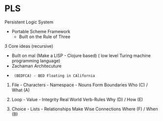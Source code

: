 # PLS
Persistent Logic System 
   - Portable Scheme Framework  
     - Built on the Rule of Three

3 Core ideas (recursive) 
   -   Built on mal (Make a LISP - Clojure based)
           ( low level Turing machine programming language)
   -   Zachaman Architecuture
   -      (BEDFCA) - BED Floating in CAlifornia

1. File - Characters  - Namespace -
       Nouns Form Boundaries
          Who (C) / What (A)

2. Loop - Value - Integrity
       Real World Verb-Rules
          Why (D) / How (E)

3. Choice - Lists - Relationships 
       Make Wise Connections
          Where (F) / When (B)
